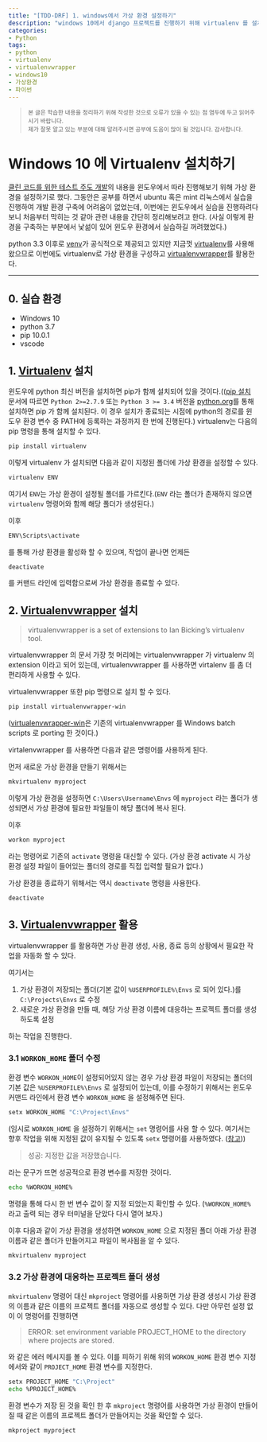 ```yaml
---
title: "[TDD-DRF] 1. windows에서 가상 환경 설정하기"
description: "windows 10에서 django 프로젝트를 진행하기 위해 virtualenv 를 설치하고, 가상 환경을 설정한다."
categories:
- Python
tags:
- python
- virtualenv
- virtualenvwrapper
- windows10
- 가상환경
- 파이썬
---
```


> <sub>본 글은 학습한 내용을 정리하기 위해 작성한 것으로 오류가 있을 수 있는 점 염두에 두고 읽어주시기 바랍니다.<br />
  제가 잘못 알고 있는 부분에 대해 알려주시면 공부에 도움이 많이 될 것입니다. 감사합니다.</sub>

# Windows 10 에 Virtualenv 설치하기 #

[클린 코드를 위한 테스트 주도 개발](http://www.obeythetestinggoat.com/, "2판을 온라인에서 무료로 읽을 수 있다.")의 내용을 윈도우에서 따라 진행해보기 위해 가상 환경을 설정하기로 했다. 그동안은 공부를 하면서 ubuntu 혹은 mint 리눅스에서 실습을 진행하여 개발 환경 구축에 어려움이 없었는데, 이번에는 윈도우에서 실습을 진행하려다보니 처음부터 막히는 것 같아 관련 내용을 간단히 정리해보려고 한다. (사실 이렇게 환경을 구축하는 부분에서 낯섦이 있어 윈도우 환경에서 실습하길 꺼려했었다.)

python 3.3 이후로 [venv](https://docs.python.org/3/library/venv.html)가 공식적으로 제공되고 있지만 지금껏 [virtualenv](https://virtualenv.pypa.io/en/stable/)를 사용해왔으므로 이번에도 virtualenv로 가상 환경을 구성하고 [virtualenvwrapper](http://virtualenvwrapper.readthedocs.io/en/latest/index.html)를 활용한다.

---

## 0. 실습 환경 ##

- Windows 10
- python 3.7
- pip 10.0.1
- vscode

## 1. [Virtualenv](http://virtualenvwrapper.readthedocs.io/en/latest/index.html) 설치 ##

윈도우에 python 최신 버전을 설치하면 pip가 함께 설치되어 있을 것이다.(([pip 설치](https://pip.pypa.io/en/stable/installing/) 문서에 따르면 `Python 2>=2.7.9` 또는 `Python 3 >= 3.4` 버전을 [python.org](https://python.org)를 통해 설치하면 pip 가 함께 설치된다. 이 경우 설치가 종료되는 시점에 python의 경로를 윈도우 환경 변수 중 PATH에 등록하는 과정까지 한 번에 진행된다.)
virtualenv는 다음의 pip 명령을 통해 설치할 수 있다.

```bash
pip install virtualenv
```

이렇게 virtualenv 가 설치되면 다음과 같이 지정된 폴더에 가상 환경을 설정할 수 있다.

```bash
virtualenv ENV
```

여기서 `ENV`는 가상 환경이 설정될 폴더를 가르킨다.(`ENV` 라는 폴더가 존재하지 않으면 `virtualenv` 명령어와 함께 해당 폴더가 생성된다.)

이후

```bash
ENV\Scripts\activate
```

를 통해 가상 환경을 활성화 할 수 있으며, 작업이 끝나면 언제든

```bash
deactivate
```

를 커맨드 라인에 입력함으로써 가상 환경을 종료할 수 있다.

## 2. [Virtualenvwrapper](http://virtualenvwrapper.readthedocs.io/en/latest/) 설치 ##

> virtualenvwrapper is a set of extensions to Ian Bicking’s virtualenv tool.

virtualenvwrapper 의 문서 가장 첫 머리에는 virtualenvwrapper 가 virtualenv 의 extension 이라고 되어 있는데, virtualenvwrapper 를 사용하면 virtalenv 를 좀 더 편리하게 사용할 수 있다.

virtualenvwrapper 또한 pip 명령으로 설치 할 수 있다.

```bash
pip install virtualenvwrapper-win
```

([virtualenvwrapper-win](https://pypi.org/project/virtualenvwrapper-win/)은 기존의 virtualenvwrapper 를 Windows batch scripts 로 porting 한 것이다.)

virtalenvwrapper 를 사용하면 다음과 같은 명령어를 사용하게 된다.

먼저 새로운 가상 환경을 만들기 위해서는

```bash
mkvirtualenv myproject
```

이렇게 가상 환경을 설정하면 `C:\Users\Username\Envs` 에 `myproject` 라는 폴더가 생성되면서 가상 환경에 필요한 파일들이 해당 폴더에 복사 된다.

이후

```bash
workon myproject
```

라는 명령어로 기존의 `activate` 명령을 대신할 수 있다. (가상 환경 activate 시 가상 환경 설정 파일이 들어있는 폴더의 경로를 직접 입력할 필요가 없다.)

가상 환경을 종료하기 위해서는 역시 `deactivate` 명령을 사용한다.

```bash
deactivate
```

## 3. [Virtualenvwrapper](http://virtualenvwrapper.readthedocs.io/en/latest/) 활용 ##

virtualenvwrapper 를 활용하면 가상 환경 생성, 사용, 종료 등의 상황에서 필요한 작업을 자동화 할 수 있다.

여기서는

1. 가상 환경이 저장되는 폴더(기본 값이 `%USERPROFILE%\Envs` 로 되어 있다.)를 `C:\Projects\Envs` 로 수정
2. 새로운 가상 환경을 만들 때, 해당 가상 환경 이름에 대응하는 프로젝트 폴더를 생성하도록 설정

하는 작업을 진행한다.

### 3.1 `WORKON_HOME` 폴더 수정 ###

환경 변수 `WORKON_HOME`이 설정되어있지 않는 경우 가상 환경 파일이 저장되는 폴더의 기본 값은 `%USERPROFILE%\Envs` 로 설정되어 있는데, 이를 수정하기 위해서는 윈도우 커맨드 라인에서 환경 변수 `WORKON_HOME` 을 설정해주면 된다.

```bash
setx WORKON_HOME "C:\Project\Envs"
```

(임시로 `WORKON_HOME` 을 설정하기 위해서는 `set` 명령어를 사용 할 수 있다. 여기서는 향후 작업을 위해 지정된 값이 유지될 수 있도록 `setx` 명령어를 사용하였다. ([참고](https://superuser.com/questions/916649/what-is-the-difference-between-setx-and-set-in-environment-variables-in-windows, "set 과 setx 의 차이")))

> 성공: 지정한 값을 저장했습니다.

라는 문구가 뜨면 성공적으로 환경 변수를 저장한 것이다.

```bash
echo %WORKON_HOME%
```

명령을 통해 다시 한 번 변수 값이 잘 지정 되었는지 확인할 수 있다. (`%WORKON_HOME%` 라고 출력 되는 경우 터미널을 닫았다 다시 열어 보자.)

이후 다음과 같이 가상 환경을 생성하면 `WORKON_HOME` 으로 지정된 폴더 아래 가상 환경 이름과 같은 폴더가 만들어지고 파일이 복사됨을 알 수 있다.

```bash
mkvirtualenv myproject
```

### 3.2 가상 환경에 대응하는 프로젝트 폴더 생성 ###

`mkvirtualenv` 명령어 대신 `mkproject` 명령어를 사용하면 가상 환경 생성시 가상 환경의 이름과 같은 이름의 프로젝트 폴더를 자동으로 생성할 수 있다. 다만 아무런 설정 없이 이 명령어를 진행하면

> ERROR: set environment variable PROJECT_HOME to the directory where projects are stored.

와 같은 에러 메시지를 볼 수 있다. 이를 피하기 위해 위의 `WORKON_HOME` 환경 변수 지정에서와 같이 `PROJECT_HOME` 환경 변수를 지정한다.

```bash
setx PROJECT_HOME "C:\Project"
echo %PROJECT_HOME%
```

환경 변수가 저장 된 것을 확인 한 후 `mkproject` 명령어를 사용하면 가상 환경이 만들어질 때 같은 이름의 프로젝트 폴더가 만들어지는 것을 확인할 수 있다.

```bash
mkproject myproject
```
